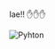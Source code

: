 

Iae!! ✋✋✋




<div style="display: inline_block">
  <img align="center" alt="Pyhton" src="https://img.shields.io/badge/Python-14354C?style=for-the-badge&logo=python&logoColor=white" />
</div><br/>

